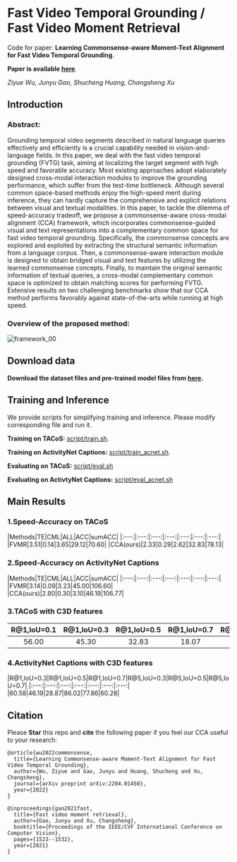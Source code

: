 # Fast Video Temporal Grounding / Fast Video Moment Retrieval
Code for paper: **Learning Commonsense-aware Moment-Text Alignment for Fast Video Temporal Grounding**.

**Paper is available [here](https://arxiv.org/pdf/2204.01450.pdf)**.

*Ziyue Wu, Junyu Gao, Shucheng Huang, Changsheng Xu*

## Introduction

### Abstract:
Grounding temporal video segments described in natural language queries effectively and efficiently is a crucial capability needed in vision-and-language fields. In this paper, we deal with the fast video temporal grounding (FVTG) task, aiming at localizing the target segment with high speed and favorable accuracy. Most existing approaches adopt elaborately designed cross-modal interaction modules to improve the grounding performance, which suffer from the test-time bottleneck. Although several common space-based methods enjoy the high-speed merit during inference, they can hardly capture the comprehensive and explicit relations between visual and textual modalities. In this paper, to tackle the dilemma of speed-accuracy tradeoff, we propose a commonsense-aware cross-modal alignment (CCA) framework, which incorporates commonsense-guided visual and text representations into a complementary common space for fast video temporal grounding. Specifically, the commonsense concepts are explored and exploited by extracting the structural semantic information from a language corpus. Then, a commonsense-aware interaction module is designed to obtain bridged visual and text features by utilizing the learned commonsense concepts. Finally, to maintain the original semantic information of textual queries, a cross-modal complementary common space is optimized to obtain matching scores for performing FVTG. Extensive results on two challenging benchmarks show that our CCA method performs favorably against state-of-the-arts while running at high speed.

### Overview of the proposed method:
![framework_00](https://user-images.githubusercontent.com/102899678/161745291-fb0654f5-5e0b-46c0-b610-015b095c040f.png)


## Download data
**Download the dataset files and pre-trained model files from [here](https://drive.google.com/drive/folders/1vpJWo7ZtVgrVyKQrtd8kfcY7GZeVYD0V?usp=sharing).**

## Training and Inference
We provide scripts for simplifying training and inference. Please modify corresponding file and run it.

**Training on TACoS:** [script/train.sh](script/train.sh).

**Training on ActivityNet Captions:** [script/train_acnet.sh](script/train_acnet.sh).

**Evaluating on TACoS:** [script/eval.sh](script/eval.sh)

**Evaluating on ActivtyNet Captions:** [script/eval_acnet.sh](script/eval_acnet.sh)

## Main Results

### 1.Speed-Accuracy on TACoS

|Methods|TE|CML|ALL|ACC|sumACC|
|:---:|:---:|:---:|:---:|:---:|:---:|:---:|
|FVMR|3.51|0.14|3.65|29.12|70.60|
|CCA(ours)|2.33|0.29|2.62|32.83|78.13|

### 2.Speed-Accuracy on ActivityNet Captions

|Methods|TE|CML|ALL|ACC|sumACC|
|:---:|:---:|:---:|:---:|:---:|:---:|:---:|
|FVMR|3.14|0.09|3.23|45.00|106.60|
|CCA(ours)|2.80|0.30|3.10|46.19|106.77|

### 3.TACoS with C3D features

|R@1,IoU=0.1|R@1,IoU=0.3|R@1,IoU=0.5|R@1,IoU=0.7|R@5,IoU=0.1|R@5,IoU=0.3|R@5,IoU=0.5|R@5,IoU=0.7|
|:---:|:---:|:---:|:---:|:---:|:---:|:---:|:---:|
|56.00|45.30|32.83|18.07|76.60|64.38|52.68|33.10|

### 4.ActivityNet Captions with C3D features

|R@1,IoU=0.3|R@1,IoU=0.5|R@1,IoU=0.7|R@5,IoU=0.3|R@5,IoU=0.5|R@5,IoU=0.7|
|:---:|:---:|:---:|:---:|:---:|:---:|:---:|
|60.58|46.19|28.87|86.02|77.86|60.28|


## Citation
Please **Star** this repo and **cite** the following paper if you feel our CCA useful to your research:

```
@article{wu2022commonsense,
  title={Learning Commonsense-aware Moment-Text Alignment for Fast Video Temporal Grounding},
  author={Wu, Ziyue and Gao, Junyu and Huang, Shucheng and Xu, Changsheng},
  journal={arXiv preprint arXiv:2204.01450},
  year={2022}
}
```

```
@inproceedings{gao2021fast,
  title={Fast video moment retrieval},
  author={Gao, Junyu and Xu, Changsheng},
  booktitle={Proceedings of the IEEE/CVF International Conference on Computer Vision},
  pages={1523--1532},
  year={2021}
}
```
